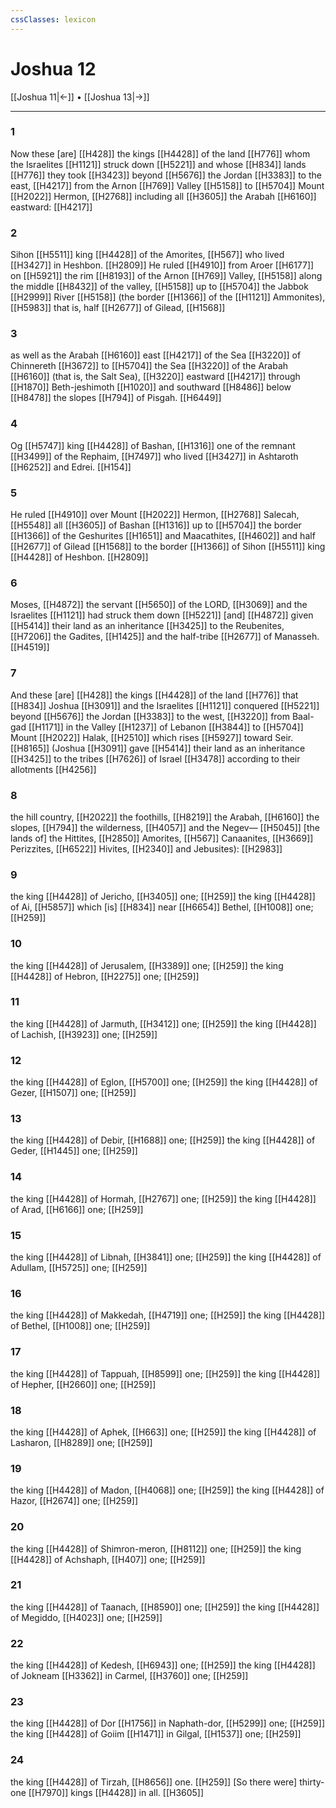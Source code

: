 ```yaml
---
cssClasses: lexicon
---
```


# Joshua 12

[[Joshua 11|←]] • [[Joshua 13|→]]

---

### 1
Now these [are] [[H428]] the kings [[H4428]] of the land [[H776]] whom the Israelites [[H1121]] struck down [[H5221]] and whose [[H834]] lands [[H776]] they took [[H3423]] beyond [[H5676]] the Jordan [[H3383]] to the east, [[H4217]] from the Arnon [[H769]] Valley [[H5158]] to [[H5704]] Mount [[H2022]] Hermon, [[H2768]] including all [[H3605]] the Arabah [[H6160]] eastward: [[H4217]]

### 2
Sihon [[H5511]] king [[H4428]] of the Amorites, [[H567]] who lived [[H3427]] in Heshbon. [[H2809]] He ruled [[H4910]] from Aroer [[H6177]] on [[H5921]] the rim [[H8193]] of the Arnon [[H769]] Valley, [[H5158]] along the middle [[H8432]] of the valley, [[H5158]] up to [[H5704]] the Jabbok [[H2999]] River [[H5158]] (the border [[H1366]] of the [[H1121]] Ammonites), [[H5983]] that is, half [[H2677]] of Gilead, [[H1568]]

### 3
as well as the Arabah [[H6160]] east [[H4217]] of the Sea [[H3220]] of Chinnereth [[H3672]] to [[H5704]] the Sea [[H3220]] of the Arabah [[H6160]] (that is, the Salt Sea), [[H3220]] eastward [[H4217]] through [[H1870]] Beth-jeshimoth [[H1020]] and southward [[H8486]] below [[H8478]] the slopes [[H794]] of Pisgah. [[H6449]]

### 4
Og [[H5747]] king [[H4428]] of Bashan, [[H1316]] one of the remnant [[H3499]] of the Rephaim, [[H7497]] who lived [[H3427]] in Ashtaroth [[H6252]] and Edrei. [[H154]]

### 5
He ruled [[H4910]] over Mount [[H2022]] Hermon, [[H2768]] Salecah, [[H5548]] all [[H3605]] of Bashan [[H1316]] up to [[H5704]] the border [[H1366]] of the Geshurites [[H1651]] and Maacathites, [[H4602]] and half [[H2677]] of Gilead [[H1568]] to the border [[H1366]] of Sihon [[H5511]] king [[H4428]] of Heshbon. [[H2809]]

### 6
Moses, [[H4872]] the servant [[H5650]] of the LORD, [[H3069]] and the Israelites [[H1121]] had struck them down [[H5221]] [and] [[H4872]] given [[H5414]] their land as an inheritance [[H3425]] to the Reubenites, [[H7206]] the Gadites, [[H1425]] and the half-tribe [[H2677]] of Manasseh. [[H4519]]

### 7
And these [are] [[H428]] the kings [[H4428]] of the land [[H776]] that [[H834]] Joshua [[H3091]] and the Israelites [[H1121]] conquered [[H5221]] beyond [[H5676]] the Jordan [[H3383]] to the west, [[H3220]] from Baal-gad [[H1171]] in the Valley [[H1237]] of Lebanon [[H3844]] to [[H5704]] Mount [[H2022]] Halak, [[H2510]] which rises [[H5927]] toward Seir. [[H8165]] (Joshua [[H3091]] gave [[H5414]] their land as an inheritance [[H3425]] to the tribes [[H7626]] of Israel [[H3478]] according to their allotments [[H4256]]

### 8
the hill country, [[H2022]] the foothills, [[H8219]] the Arabah, [[H6160]] the slopes, [[H794]] the wilderness, [[H4057]] and the Negev— [[H5045]] [the lands of] the Hittites, [[H2850]] Amorites, [[H567]] Canaanites, [[H3669]] Perizzites, [[H6522]] Hivites, [[H2340]] and Jebusites): [[H2983]]

### 9
the king [[H4428]] of Jericho, [[H3405]] one; [[H259]] the king [[H4428]] of Ai, [[H5857]] which [is] [[H834]] near [[H6654]] Bethel, [[H1008]] one; [[H259]]

### 10
the king [[H4428]] of Jerusalem, [[H3389]] one; [[H259]] the king [[H4428]] of Hebron, [[H2275]] one; [[H259]]

### 11
the king [[H4428]] of Jarmuth, [[H3412]] one; [[H259]] the king [[H4428]] of Lachish, [[H3923]] one; [[H259]]

### 12
the king [[H4428]] of Eglon, [[H5700]] one; [[H259]] the king [[H4428]] of Gezer, [[H1507]] one; [[H259]]

### 13
the king [[H4428]] of Debir, [[H1688]] one; [[H259]] the king [[H4428]] of Geder, [[H1445]] one; [[H259]]

### 14
the king [[H4428]] of Hormah, [[H2767]] one; [[H259]] the king [[H4428]] of Arad, [[H6166]] one; [[H259]]

### 15
the king [[H4428]] of Libnah, [[H3841]] one; [[H259]] the king [[H4428]] of Adullam, [[H5725]] one; [[H259]]

### 16
the king [[H4428]] of Makkedah, [[H4719]] one; [[H259]] the king [[H4428]] of Bethel, [[H1008]] one; [[H259]]

### 17
the king [[H4428]] of Tappuah, [[H8599]] one; [[H259]] the king [[H4428]] of Hepher, [[H2660]] one; [[H259]]

### 18
the king [[H4428]] of Aphek, [[H663]] one; [[H259]] the king [[H4428]] of Lasharon, [[H8289]] one; [[H259]]

### 19
the king [[H4428]] of Madon, [[H4068]] one; [[H259]] the king [[H4428]] of Hazor, [[H2674]] one; [[H259]]

### 20
the king [[H4428]] of Shimron-meron, [[H8112]] one; [[H259]] the king [[H4428]] of Achshaph, [[H407]] one; [[H259]]

### 21
the king [[H4428]] of Taanach, [[H8590]] one; [[H259]] the king [[H4428]] of Megiddo, [[H4023]] one; [[H259]]

### 22
the king [[H4428]] of Kedesh, [[H6943]] one; [[H259]] the king [[H4428]] of Jokneam [[H3362]] in Carmel, [[H3760]] one; [[H259]]

### 23
the king [[H4428]] of Dor [[H1756]] in Naphath-dor, [[H5299]] one; [[H259]] the king [[H4428]] of Goiim [[H1471]] in Gilgal, [[H1537]] one; [[H259]]

### 24
the king [[H4428]] of Tirzah, [[H8656]] one. [[H259]] [So there were] thirty-one [[H7970]] kings [[H4428]] in all. [[H3605]]

